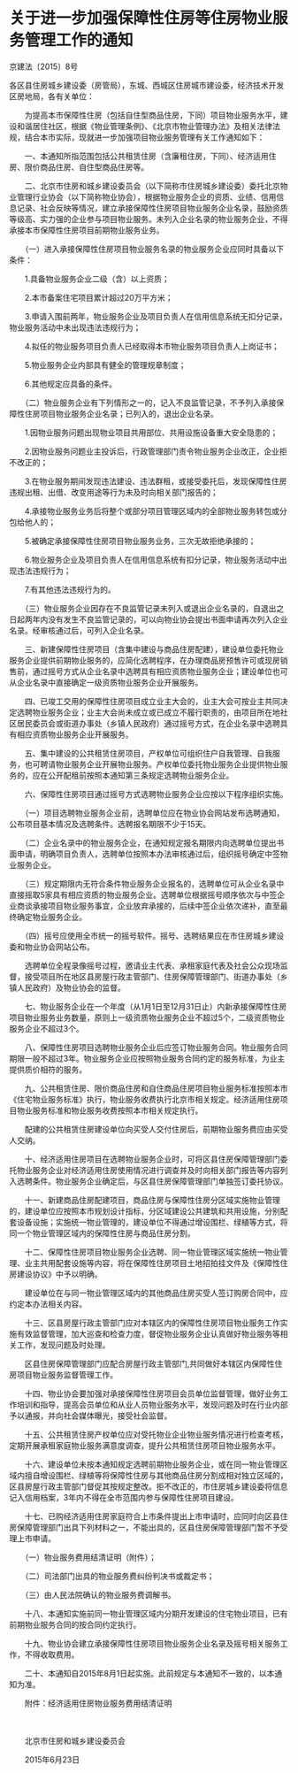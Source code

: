 # 关于进一步加强保障性住房等住房物业服务管理工作的通知
京建法〔2015〕8号

各区县住房城乡建设委（房管局），东城、西城区住房城市建设委，经济技术开发区房地局，各有关单位：

　　为提高本市保障性住房（包括自住型商品住房，下同）项目物业服务水平，建设和谐居住社区，根据《物业管理条例》、《北京市物业管理办法》及相关法律法规，结合本市实际，现就进一步加强项目物业服务管理有关工作通知如下：

　　一、本通知所指范围包括公共租赁住房（含廉租住房，下同）、经济适用住房、限价商品住房、自住型商品住房等。

　　二、北京市住房和城乡建设委员会（以下简称市住房城乡建设委）委托北京物业管理行业协会（以下简称物业协会），根据物业服务企业的资质、业绩、信用信息记录、社会反映等情况，建立承接保障性住房项目物业服务企业名录，鼓励资质等级高、实力强的企业参与项目物业服务。未列入企业名录的物业服务企业，不得承接本市保障性住房项目前期物业服务业务。

　　（一）进入承接保障性住房项目物业服务名录的物业服务企业应同时具备以下条件：

　　1.具备物业服务企业二级（含）以上资质；

　　2.本市备案住宅项目累计超过20万平方米；

　　3.申请入围前两年，物业服务企业及项目负责人在信用信息系统无扣分记录，物业服务活动中未出现违法违规行为；

　　4.拟任的物业服务项目负责人已经取得本市物业服务项目负责人上岗证书；

　　5.物业服务企业内部具有健全的管理规章制度；

　　6.其他规定应具备的条件。

　　（二）物业服务企业有下列情形之一的，记入不良监管记录，不予列入承接保障性住房项目物业服务企业名录；已列入的，退出企业名录。

　　1.因物业服务问题出现物业项目共用部位、共用设施设备重大安全隐患的；

　　2.因物业服务问题业主投诉后，行政管理部门责令物业服务企业改正，企业拒不改正的；

　　3.在物业服务期间发现违法建设、违法群租，或接受委托后，发现保障性住房违规出租、出借、改变用途等行为未及时向相关部门报告的；

　　4.承接物业服务业务后将整个或部分项目管理区域内的全部物业服务转包或分包给他人的；

　　5.被确定承接保障性住房项目物业服务业务，三次无故拒绝承接的；

　　6.物业服务企业及项目负责人在信用信息系统有扣分记录，物业服务活动中出现违法违规行为；

　　7.有其他违法违规行为的。

　　（三）物业服务企业因存在不良监管记录未列入或退出企业名录的，自退出之日起两年内没有发生不良监管记录的，可以向物业协会提出书面申请再次列入企业名录。经审核通过后，可列入企业名录。

　　三、新建保障性住房项目（含集中建设与商品住房配建），建设单位委托物业服务企业提供前期物业服务的，应简化选聘程序，在办理商品房预售许可或现房销售前，通过摇号方式从企业名录中选聘具有相应资质物业服务企业；建设单位也可从企业名录中直接确定一级资质物业服务企业开展服务。

　　四、已竣工交用的保障性住房项目成立业主大会的，业主大会可按业主共同决定选聘物业服务企业；业主大会尚未成立或已成立不履行职责的，由项目所在地社区居民委员会或街道办事处（乡镇人民政府）通过摇号方式，在企业名录中选聘具有相应资质物业服务企业开展服务。

　　五、集中建设的公共租赁住房项目，产权单位可组织住户自我管理、自我服务，也可聘请物业服务企业开展物业服务。产权单位委托物业服务企业提供物业服务的，应在公开配租前按照本通知第三条规定选聘物业服务企业。

　　六、保障性住房项目通过摇号方式选聘物业服务企业应按以下程序组织实施。

　　（一）项目选聘物业服务企业前，选聘单位应在物业协会网站发布选聘通知，公布项目基本情况及选聘条件。选聘报名期限不少于15天。

　　（二）企业名录中的物业服务企业，在通知规定报名期限内向选聘单位提出书面申请，明确项目负责人，选聘单位按照本办法审核通过后，组织摇号确定中签物业服务企业。

　　（三）规定期限内无符合条件物业服务企业报名的，选聘单位可从企业名录中直接摇取5家具有相应资质的物业服务企业。选聘单位根据摇号顺序依次与中签企业商谈承接项目物业服务事宜，企业放弃承接的，后续中签企业依次递补，直至最终确定物业服务企业。

　　（四）摇号应使用全市统一的摇号软件。摇号、选聘结果应在市住房城乡建设委和物业协会网站公布。

　　选聘单位全程录像摇号过程，邀请业主代表、承租家庭代表及社会公众现场监督，接受项目所在地区县房屋行政主管部门、住房保障管理部门、街道办事处（乡镇人民政府）及物业协会的监督。

　　七、物业服务企业在一个年度（从1月1日至12月31日止）内新承接保障性住房项目物业服务业务数量，原则上一级资质物业服务企业不超过5个，二级资质物业服务企业不超过3个。

　　八、保障性住房项目选聘物业服务企业后应签订物业服务合同。物业服务合同期限一般不超过3年。物业服务企业应按照物业服务合同约定的服务标准，为业主提供质价相符的服务。

　　九、公共租赁住房、限价商品住房和自住商品住房项目物业服务标准按照本市《住宅物业服务标准》执行，物业服务收费执行北京市相关规定。经济适用住房项目物业服务标准和物业服务收费按照本市相关规定执行。

　　配建的公共租赁住房建设单位向买受人交付住房后，前期物业服务费应由买受人交纳。

　　十、经济适用住房项目在选聘物业服务企业时，可将区县住房保障管理部门委托物业服务企业对经济适用住房使用情况进行调查并及时向相关部门报告等内容列入选聘条件。物业服务企业确定后，与区县住房保障管理部门单独签订委托协议。

　　十一、新建商品住房配建项目，商品住房与保障性住房分区域实施物业管理的，建设单位应按照本市规划设计指标，分区域建设公共建筑和共用设施，分别配套设备设施；实施统一物业管理的，建设单位不得通过增设围栏、绿植等方式，将同一个物业管理区域内的保障性住房与商品住房分割。

　　十二、保障性住房项目物业服务企业选聘、同一物业管理区域实施统一物业管理、业主共用配套设施等内容，将在保障性住房项目土地招拍挂文件及《保障性住房建设协议》中予以明确。

　　建设单位在与同一物业管理区域内的其他商品住房买受人签订购房合同中，应约定本办法相关内容。

　　十三、区县房屋行政主管部门应对本辖区内的保障性住房项目物业服务工作实施有效监督管理，加大巡查和检查力度，督促物业服务企业认真做好物业服务等相关工作，发现问题及时处理。

　　区县住房保障管理部门应配合房屋行政主管部门,共同做好本辖区内保障性住房项目物业服务监督管理工作。

　　十四、物业协会要加强对承接保障性住房项目会员单位监督管理，做好业务工作培训和指导，提高会员单位和从业人员物业服务水平，发现问题及时在行业内部予以通报，并向社会媒体曝光，接受社会监督。

　　十五、公共租赁住房产权单位应对受托物业企业物业服务情况进行检查考核，定期开展承租家庭物业服务满意度调查，提升公共租赁住房项目物业服务水平。

　　十六、建设单位未按本通知规定选聘前期物业服务企业，或在同一物业管理区域内擅自增设围栏、绿植等将保障性住房与其他商品住房分割成相对独立区域的，区县房屋行政主管部门督促其按规定整改。拒不改正的，市住房城乡建设委将信息记入信用档案，3年内不得在全市范围内参与保障性住房项目建设。

　　十七、已购经济适用住房家庭符合上市条件提出上市申请时，应同时向区县住房保障管理部门出具下列材料之一，不能出具的，区县住房保障管理部门暂不予受理上市申请。

　　（一）物业服务费用结清证明（附件）；

　　（二）司法部门出具的物业服务费纠纷判决书或裁定书；

　　（三）由人民法院确认的物业服务费调解书。

　　十八、本通知实施前同一物业管理区域内分期开发建设的住宅物业项目，已有前期物业服务合同的按合同约定执行。

　　十九、物业协会建立承接保障性住房项目物业服务企业名录及摇号相关服务工作，不得收取费用。

　　二十、本通知自2015年8月1日起实施。此前规定与本通知不一致的，以本通知为准。

　　附件：经济适用住房物业服务费用结清证明

　　

　　北京市住房和城乡建设委员会

　　2015年6月23日
